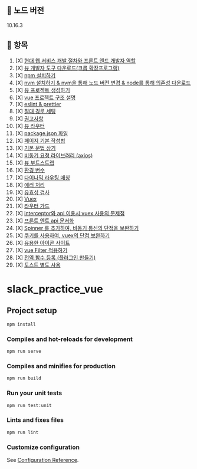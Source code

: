 
📌 노드 버전
-
10.16.3

📌 항목
-

1. [X] [현대 웹 서비스 개발 절차와 프론트 엔드 개발자 역할](./md/frontDeveloper.md)   
2. [X] [뷰 개발자 도구 다운로드(크롭 확장프로그램)](./md/developmentTool.md)  
3. [X] [npm 설치하기](./md/npm.md)   
4. [X] [nvm 설치하기 & nvm을 통해 노드 버전 변경 & node를 통해 의존성 다운로드](./md/nvm.md)   
5. [X] [뷰 프로젝트 생성하기](./md/vue.md)   
6. [X] [vue 프로젝트 구조 설명](./md/vue_structure.md)   
7. [X] [eslint & prettier](./md/eslintAndPrettier.md)   
8. [X] [절대 경로 세팅](./md/path.md)   
9. [X] [권고사항](./md/recomend.md)   
10. [X] [뷰 라우터](./md/vueRouter.md)   
11. [X] [package.json 파일](./md/package.md)   
12. [X] [페이지 기본 작성법](./md/page.md)   
13. [X] [기본 문법 상기](./md/basic.md)    
14. [X] [비동기 요청 라이브러리 (axios)](./md/async.md)   
15. [X] [뷰 부트스트랩](./md/vueTstrap.md)      
16. [X] [환경 변수](./md/env.md)
17. [X] [다이나믹 라우팅 매칭](./md/dynamicRoutingMatching.md)
18. [X] [에러 처리](./md/errorHandling.md)
19. [X] [유효성 검사](./md/validationCheck.md)
20. [X] [Vuex](./md/vuex.md)
21. [X] [라우터 가드](./md/routerGuard.md)
22. [X] [interceptor와 api 이용시 vuex 사용의 문제점](./md/interceptor.md)
23. [X] [프론트 엔트 api 문서화](./md/jsDoc.md)
24. [X] [Spinner 를 추가하여, 비동기 통신의 단점을 보완하기](./md/spinner.md)
25. [X] [쿠키를 사용하여, vuex의 단점 보완하기](./md/cookie.md)
26. [X] [유용한 아이콘 사이트](./md/icon.md)
27. [X] [vue Filter 적용하기](./md/filter.md)
28. [X] [전역 함수 등록 (플러그인 만들기)](./md/plugin.md)
29. [X] [토스트 별도 사용](./md/toast.md)

# slack_practice_vue

## Project setup
```
npm install
```

### Compiles and hot-reloads for development
```
npm run serve
```

### Compiles and minifies for production
```
npm run build
```

### Run your unit tests
```
npm run test:unit
```

### Lints and fixes files
```
npm run lint
```

### Customize configuration
See [Configuration Reference](https://cli.vuejs.org/config/).

